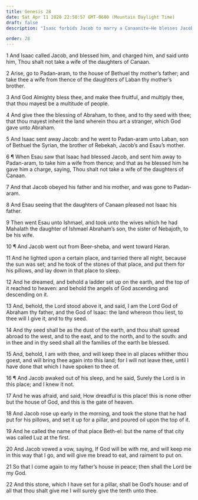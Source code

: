 ```yaml
---
title: Genesis 28
date: Sat Apr 11 2020 22:50:57 GMT-0600 (Mountain Daylight Time)
draft: false
description: "Isaac forbids Jacob to marry a Canaanite—He blesses Jacob and his seed with the blessings of Abraham—Esau marries a daughter of Ishmael—Jacob sees in vision a ladder reaching up into heaven—The Lord promises him seed as the dust of the earth in number—The Lord also promises Jacob that in him and in his seed all the families of the earth will be blessed—Jacob covenants to pay tithes."

order: 28
---
```

    
1 And Isaac called Jacob, and blessed him, and charged him, and said unto him, Thou shalt not take a wife of the daughters of Canaan.

2 Arise, go to Padan-aram, to the house of Bethuel thy mother’s father; and take thee a wife from thence of the daughters of Laban thy mother’s brother.

3 And God Almighty bless thee, and make thee fruitful, and multiply thee, that thou mayest be a multitude of people.

4 And give thee the blessing of Abraham, to thee, and to thy seed with thee; that thou mayest inherit the land wherein thou art a stranger, which God gave unto Abraham.

5 And Isaac sent away Jacob: and he went to Padan-aram unto Laban, son of Bethuel the Syrian, the brother of Rebekah, Jacob’s and Esau’s mother.

6 ¶ When Esau saw that Isaac had blessed Jacob, and sent him away to Padan-aram, to take him a wife from thence; and that as he blessed him he gave him a charge, saying, Thou shalt not take a wife of the daughters of Canaan.

7 And that Jacob obeyed his father and his mother, and was gone to Padan-aram.

8 And Esau seeing that the daughters of Canaan pleased not Isaac his father.

9 Then went Esau unto Ishmael, and took unto the wives which he had Mahalath the daughter of Ishmael Abraham’s son, the sister of Nebajoth, to be his wife.

10 ¶ And Jacob went out from Beer-sheba, and went toward Haran.

11 And he lighted upon a certain place, and tarried there all night, because the sun was set; and he took of the stones of that place, and put them for his pillows, and lay down in that place to sleep.

12 And he dreamed, and behold a ladder set up on the earth, and the top of it reached to heaven: and behold the angels of God ascending and descending on it.

13 And, behold, the Lord stood above it, and said, I am the Lord God of Abraham thy father, and the God of Isaac: the land whereon thou liest, to thee will I give it, and to thy seed.

14 And thy seed shall be as the dust of the earth, and thou shalt spread abroad to the west, and to the east, and to the north, and to the south: and in thee and in thy seed shall all the families of the earth be blessed.

15 And, behold, I am with thee, and will keep thee in all places whither thou goest, and will bring thee again into this land; for I will not leave thee, until I have done that which I have spoken to thee of.

16 ¶ And Jacob awaked out of his sleep, and he said, Surely the Lord is in this place; and I knew it not.

17 And he was afraid, and said, How dreadful is this place! this is none other but the house of God, and this is the gate of heaven.

18 And Jacob rose up early in the morning, and took the stone that he had put for his pillows, and set it up for a pillar, and poured oil upon the top of it.

19 And he called the name of that place Beth-el: but the name of that city was called Luz at the first.

20 And Jacob vowed a vow, saying, If God will be with me, and will keep me in this way that I go, and will give me bread to eat, and raiment to put on.

21 So that I come again to my father’s house in peace; then shall the Lord be my God.

22 And this stone, which I have set for a pillar, shall be God’s house: and of all that thou shalt give me I will surely give the tenth unto thee.
